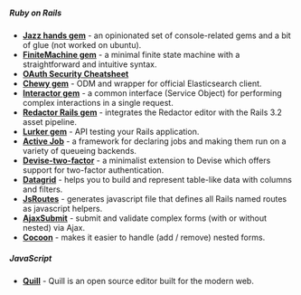 ##### Ruby on Rails
- [**Jazz hands gem**](https://github.com/nixme/jazz_hands) - an opinionated set of console-related gems and a bit of glue (not worked on ubuntu).
- [**FiniteMachine gem**](https://github.com/peter-murach/finite_machine) - a minimal finite state machine with a straightforward and intuitive syntax.
- [**OAuth Security Cheatsheet**](https://github.com/homakov/oauthsecurity)
- [**Chewy gem**](https://github.com/toptal/chewy) - ODM and wrapper for official Elasticsearch client.
- [**Interactor gem**](https://github.com/collectiveidea/interactor) - a common interface (Service Object) for performing complex interactions in a single request.
- [**Redactor Rails gem**](https://github.com/SammyLin/redactor-rails) - integrates the Redactor editor with the Rails 3.2 asset pipeline.
- [**Lurker gem**](https://github.com/razum2um/lurker) - API testing your Rails application.
- [**Active Job**](https://github.com/rails/activejob/) - a framework for declaring jobs and making them run on a variety of queueing backends.
- [**Devise-two-factor**](https://github.com/tinfoil/devise-two-factor) - a minimalist extension to Devise which offers support for two-factor authentication.
- [**Datagrid**](https://github.com/bogdan/datagrid) - helps you to build and represent table-like data with columns and filters.
- [**JsRoutes**](https://github.com/railsware/js-routes) - generates javascript file that defines all Rails named routes as javascript helpers.
- [**AjaxSubmit**](https://github.com/bogdan/ajaxsubmit) - submit and validate complex forms (with or without nested) via Ajax.
- [**Cocoon**](https://github.com/nathanvda/cocoon) - makes it easier to handle (add / remove) nested forms.
 

##### JavaScript
- [**Quill**](http://quilljs.com/) - Quill is an open source editor built for the modern web.
